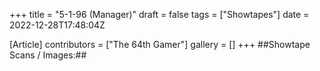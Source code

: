 +++
title = "5-1-96 (Manager)"
draft = false
tags = ["Showtapes"]
date = 2022-12-28T17:48:04Z

[Article]
contributors = ["The 64th Gamer"]
gallery = []
+++
##Showtape Scans / Images:##
